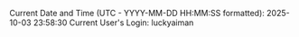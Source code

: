 Current Date and Time (UTC - YYYY-MM-DD HH:MM:SS formatted): 2025-10-03 23:58:30
Current User's Login: luckyaiman
